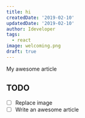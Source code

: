 ```yaml
---
title: hi
createdDate: '2019-02-10'
updatedDate: '2019-02-10'
author: Ideveloper
tags:
  - react
image: welcoming.png
draft: true
---
```


My awesome article

## TODO

-   [ ] Replace image
-   [ ] Write an awesome article
